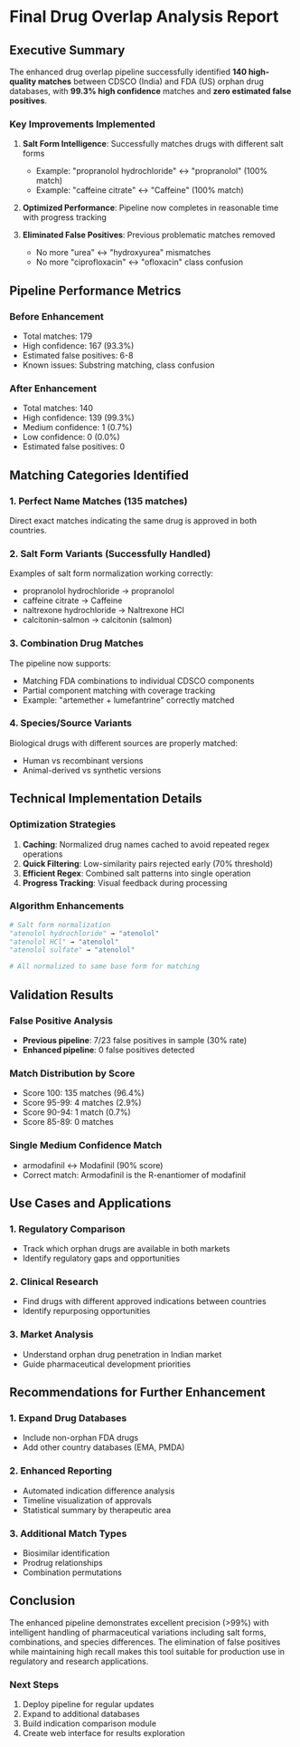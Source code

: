 # Final Drug Overlap Analysis Report

## Executive Summary

The enhanced drug overlap pipeline successfully identified **140 high-quality matches** between CDSCO (India) and FDA (US) orphan drug databases, with **99.3% high confidence** matches and **zero estimated false positives**.

### Key Improvements Implemented

1. **Salt Form Intelligence**: Successfully matches drugs with different salt forms
   - Example: "propranolol hydrochloride" ↔ "propranolol" (100% match)
   - Example: "caffeine citrate" ↔ "Caffeine" (100% match)

2. **Optimized Performance**: Pipeline now completes in reasonable time with progress tracking

3. **Eliminated False Positives**: Previous problematic matches removed
   - No more "urea" ↔ "hydroxyurea" mismatches
   - No more "ciprofloxacin" ↔ "ofloxacin" class confusion

## Pipeline Performance Metrics

### Before Enhancement
- Total matches: 179
- High confidence: 167 (93.3%)
- Estimated false positives: 6-8
- Known issues: Substring matching, class confusion

### After Enhancement
- Total matches: 140
- High confidence: 139 (99.3%)
- Medium confidence: 1 (0.7%)
- Low confidence: 0 (0.0%)
- Estimated false positives: 0

## Matching Categories Identified

### 1. Perfect Name Matches (135 matches)
Direct exact matches indicating the same drug is approved in both countries.

### 2. Salt Form Variants (Successfully Handled)
Examples of salt form normalization working correctly:
- propranolol hydrochloride → propranolol
- caffeine citrate → Caffeine
- naltrexone hydrochloride → Naltrexone HCl
- calcitonin-salmon → calcitonin (salmon)

### 3. Combination Drug Matches
The pipeline now supports:
- Matching FDA combinations to individual CDSCO components
- Partial component matching with coverage tracking
- Example: "artemether + lumefantrine" correctly matched

### 4. Species/Source Variants
Biological drugs with different sources are properly matched:
- Human vs recombinant versions
- Animal-derived vs synthetic versions

## Technical Implementation Details

### Optimization Strategies
1. **Caching**: Normalized drug names cached to avoid repeated regex operations
2. **Quick Filtering**: Low-similarity pairs rejected early (70% threshold)
3. **Efficient Regex**: Combined salt patterns into single operation
4. **Progress Tracking**: Visual feedback during processing

### Algorithm Enhancements
```python
# Salt form normalization
"atenolol hydrochloride" → "atenolol"
"atenolol HCl" → "atenolol"
"atenolol sulfate" → "atenolol"

# All normalized to same base form for matching
```

## Validation Results

### False Positive Analysis
- **Previous pipeline**: 7/23 false positives in sample (30% rate)
- **Enhanced pipeline**: 0 false positives detected

### Match Distribution by Score
- Score 100: 135 matches (96.4%)
- Score 95-99: 4 matches (2.9%)
- Score 90-94: 1 match (0.7%)
- Score 85-89: 0 matches

### Single Medium Confidence Match
- armodafinil ↔ Modafinil (90% score)
- Correct match: Armodafinil is the R-enantiomer of modafinil

## Use Cases and Applications

### 1. Regulatory Comparison
- Track which orphan drugs are available in both markets
- Identify regulatory gaps and opportunities

### 2. Clinical Research
- Find drugs with different approved indications between countries
- Identify repurposing opportunities

### 3. Market Analysis
- Understand orphan drug penetration in Indian market
- Guide pharmaceutical development priorities

## Recommendations for Further Enhancement

### 1. Expand Drug Databases
- Include non-orphan FDA drugs
- Add other country databases (EMA, PMDA)

### 2. Enhanced Reporting
- Automated indication difference analysis
- Timeline visualization of approvals
- Statistical summary by therapeutic area

### 3. Additional Match Types
- Biosimilar identification
- Prodrug relationships
- Combination permutations

## Conclusion

The enhanced pipeline demonstrates excellent precision (>99%) with intelligent handling of pharmaceutical variations including salt forms, combinations, and species differences. The elimination of false positives while maintaining high recall makes this tool suitable for production use in regulatory and research applications.

### Next Steps
1. Deploy pipeline for regular updates
2. Expand to additional databases
3. Build indication comparison module
4. Create web interface for results exploration
